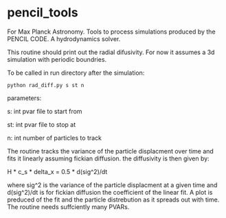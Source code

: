# pencil_tools
For Max Planck Astronomy. Tools to process simulations produced by the PENCIL CODE.
A hydrodynamics solver.

This routine should print out the radial difusivity. For now it assumes a 3d simulation with periodic boundries. 

To be called in run directory after the simulation:

```console
python rad_diff.py s st n

```

parameters:

s:     int pvar file to start from
    
st:    int pvar file to stop at 
    
n:     int number of particles to track
 
The routine tracks the variance of the particle displacment over time and 
fits it linearly assuming fickian diffusion. the diffusivity is then given by:
    
H * c_s * delta_x = 0.5 * d(sig^2)/dt
    
where sig^2 is the variance of the particle displacment at a given time and 
d(sig^2)/dt is for fickian diffusion the coefficient of the linear fit. A plot 
is preduced of the fit and the particle distrebution as it spreads out with time.
The routine needs suffciently many PVARs.
